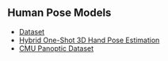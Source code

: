 ## Human Pose Models

* [Dataset](http://pose.mpi-inf.mpg.de/#related)
* [Hybrid One-Shot 3D Hand Pose Estimation](https://www.tugraz.at/institute/icg/research/team-bischof/lrs/downloads/hybridhpe/)
* [CMU Panoptic Dataset](http://domedb.perception.cs.cmu.edu/index.html)
